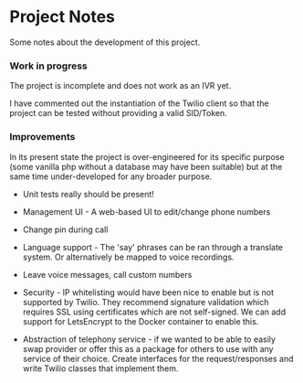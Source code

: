 # Project Notes

Some notes about the development of this project.

### Work in progress

The project is incomplete and does not work as an IVR yet.

I have commented out the instantiation of the Twilio client so that the project can be tested without providing a valid SID/Token.

### Improvements

In its present state the project is over-engineered for its specific purpose (some vanilla php without a database may have been suitable) but at the same time under-developed for any broader purpose.

- Unit tests really should be present!

- Management UI - A web-based UI to edit/change phone numbers

- Change pin during call

- Language support - The 'say' phrases can be ran through a translate system. Or alternatively be mapped to voice recordings.

- Leave voice messages, call custom numbers

- Security - IP whitelisting would have been nice to enable but is not supported by Twilio. They recommend signature validation which requires SSL using certificates which are not self-signed. We can add support for LetsEncrypt to the Docker container to enable this.

- Abstraction of telephony service - if we wanted to be able to easily swap provider or offer this as a package for others to use with any service of their choice. Create interfaces for the request/responses and write Twilio classes that implement them.




